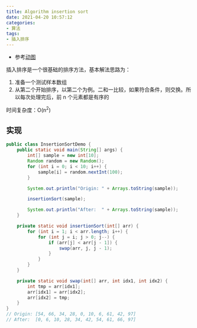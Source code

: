 ```yaml
---
title: Algorithm insertion sort
date: 2021-04-20 10:57:12
categories:
- 算法
tags:
- 插入排序
---
```


* 参考[动图](https://zhuanlan.zhihu.com/p/122293204)

插入排序是一个很基础的排序方法，基本解法思路为：

1. 准备一个测试样本数组
2. 从第二个开始排序，以第二个为例。二和一比较，如果符合条件，则交换。所以每次处理完后，前 n 个元素都是有序的

时间复杂度：O(n<sup>2</sup>)

## 实现

```java
public class InsertionSortDemo {
    public static void main(String[] args) {
        int[] sample = new int[10];
        Random random = new Random();
        for (int i = 0; i < 10; i++) {
            sample[i] = random.nextInt(100);
        }

        System.out.println("Origin: " + Arrays.toString(sample));

        insertionSort(sample);

        System.out.println("After:  " + Arrays.toString(sample));
    }

    private static void insertionSort(int[] arr) {
        for (int i = 1; i < arr.length; i++) {
            for (int j = i; j > 0; j--) {
                if (arr[j] < arr[j - 1]) {
                    swap(arr, j, j - 1);
                }
            }
        }
    }

    private static void swap(int[] arr, int idx1, int idx2) {
        int tmp = arr[idx1];
        arr[idx1] = arr[idx2];
        arr[idx2] = tmp;
    }
}
// Origin: [54, 66, 34, 28, 0, 10, 6, 61, 42, 97]
// After:  [0, 6, 10, 28, 34, 42, 54, 61, 66, 97]
```